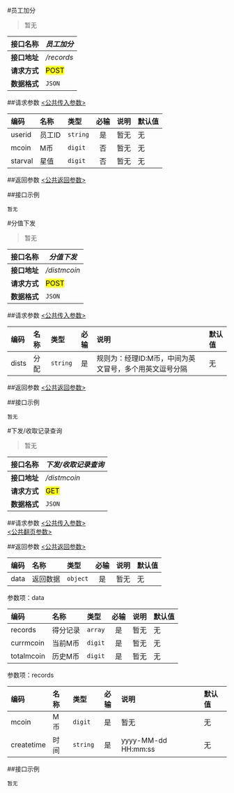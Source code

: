 #员工加分
>暂无

| 接口名称 | *员工加分* |
| -- | -- |
| **接口地址** | */records* |
| **请求方式** | <mark>POST</mark> |
| **数据格式** | <code>JSON</code> |


##请求参数
[<公共传入参数>](../README.md)  

|编码|名称|类型|必输|说明|默认值|
|:---|:---|:---|:--:|:---|:-----|
|userid|员工ID|<code>string</code>|是|暂无|无|
|mcoin|M币|<code>digit</code>|否|暂无|无|
|starval|星值|<code>digit</code>|否|暂无|无|

##返回参数
[<公共返回参数>](../README.md)

##接口示例

```
暂无
```


#分值下发
>暂无

| 接口名称 | *分值下发* |
| -- | -- |
| **接口地址** | */distmcoin* |
| **请求方式** | <mark>POST</mark> |
| **数据格式** | <code>JSON</code> |


##请求参数
[<公共传入参数>](../README.md)  

|编码|名称|类型|必输|说明|默认值|
|:---|:---|:---|:--:|:---|:-----|
|dists|分配|<code>string</code>|是|规则为：经理ID:M币，中间为英文冒号，多个用英文逗号分隔|无|

##返回参数
[<公共返回参数>](../README.md)

##接口示例

```
暂无
```



#下发/收取记录查询
>暂无

| 接口名称 | *下发/收取记录查询* |
| -- | -- |
| **接口地址** | */distmcoin* |
| **请求方式** | <mark>GET</mark> |
| **数据格式** | <code>JSON</code> |


##请求参数
[<公共传入参数>](../README.md)  
[<公共翻页参数>](../README.md)

##返回参数
[<公共返回参数>](../README.md)

|编码|名称|类型|必输|说明|默认值|
|:---|:---|:---|:--:|:---|:-----|
|data|返回数据|<code>object</code>|是|暂无|无|

参数项：data

|编码|名称|类型|必输|说明|默认值|
|:---|:---|:---|:--:|:---|:-----|
|records|得分记录|<code>array</code>|是|暂无|无|
|currmcoin|当前M币|<code>digit</code>|是|暂无|无|
|totalmcoin|历史M币|<code>digit</code>|是|暂无|无|

参数项：records

|编码|名称|类型|必输|说明|默认值|
|:---|:---|:---|:--:|:---|:-----|
|mcoin|M币|<code>digit</code>|是|暂无|无|
|createtime|时间|<code>string</code>|是|yyyy-MM-dd HH:mm:ss|无|
##接口示例

```
暂无
```